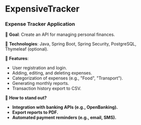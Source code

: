 # ExpensiveTracker
### **Expense Tracker Application**

🔹 **Goal**: Create an API for managing personal finances.

🔹 **Technologies**: Java, Spring Boot, Spring Security, PostgreSQL, Thymeleaf (optional).

🔹 **Features**:
- User registration and login.
- Adding, editing, and deleting expenses.
- Categorization of expenses (e.g., "Food", "Transport").
- Generating monthly reports.
- Transaction history export to CSV.

🔹 **How to stand out?**
- **Integration with banking APIs (e.g., OpenBanking).**
- **Export reports to PDF.**
- **Automated payment reminders (e.g., email, SMS).**  
